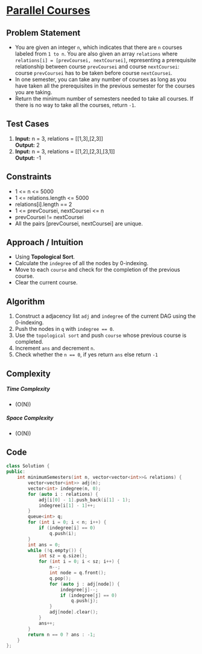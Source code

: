 # [Parallel Courses](https://leetcode.com/problems/parallel-courses/description/)

## Problem Statement
- You are given an integer `n`, which indicates that there are `n` courses labeled from `1 to n`. You are also given an array `relations` where `relations[i] = [prevCoursei, nextCoursei]`, representing a prerequisite relationship between course `prevCoursei` and course `nextCoursei`: course `prevCoursei` has to be taken before course `nextCoursei`.
- In one semester, you can take any number of courses as long as you have taken all the prerequisites in the previous semester for the courses you are taking.
- Return the minimum number of semesters needed to take all courses. If there is no way to take all the courses, return `-1`.




## Test Cases
1. **Input:** n = 3, relations = \[[1,3],[2,3]] <br>
**Output:** 2
2. **Input:** n = 3, relations = \[[1,2],[2,3],[3,1]] <br>
**Output:** -1




## Constraints
- 1 <= n <= 5000
- 1 <= relations.length <= 5000
- relations[i].length == 2
- 1 <= prevCoursei, nextCoursei <= n
- prevCoursei != nextCoursei
- All the pairs [prevCoursei, nextCoursei] are unique.




## Approach / Intuition 
- Using **Topological Sort**.
- Calculate the `indegree` of all the nodes by 0-indexing.
- Move to each `course` and check for the completion of the previous course.
- Clear the current course.





## Algorithm 
1. Construct a adjacency list `adj` and `indegree` of the current DAG using the 0-indexing.
2. Push the nodes in `q` with `indegree == 0`.
3. Use the `topological sort` and push `course` whose previous course is completed.
4. Increment `ans` and decrement `n`.
5. Check whether the `n == 0`, if yes return `ans` else return `-1`





## Complexity
##### Time Complexity
- \(O(N)\)
##### Space Complexity
- \(O(N)\)




## Code
```cpp
class Solution {
public:
    int minimumSemesters(int n, vector<vector<int>>& relations) {
        vector<vector<int>> adj(n);
        vector<int> indegree(n, 0);
        for (auto i : relations) {
            adj[i[0] - 1].push_back(i[1] - 1);
            indegree[i[1] - 1]++;
        }
        queue<int> q;
        for (int i = 0; i < n; i++) {
            if (indegree[i] == 0)
                q.push(i);
        }
        int ans = 0;
        while (!q.empty()) {
            int sz = q.size();
            for (int i = 0; i < sz; i++) {
                n--;
                int node = q.front();
                q.pop();
                for (auto j : adj[node]) {
                    indegree[j]--;
                    if (indegree[j] == 0)
                        q.push(j);
                }
                adj[node].clear();
            }
            ans++;
        }
        return n == 0 ? ans : -1;
    }
};
```     